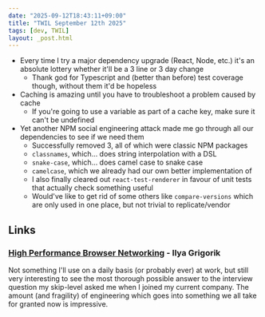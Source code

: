 ```yaml
---
date: "2025-09-12T18:43:11+09:00"
title: "TWIL September 12th 2025"
tags: [dev, TWIL]
layout: _post.html
---
```


- Every time I try a major dependency upgrade (React, Node, etc.) it's an absolute lottery whether it'll be a 3 line or 3 day change
  - Thank god for Typescript and (better than before) test coverage though, without them it'd be hopeless
- Caching is amazing until you have to troubleshoot a problem caused by cache
  - If you're going to use a variable as part of a cache key, make sure it can't be undefined
- Yet another NPM social engineering attack made me go through all our dependencies to see if we need them
  - Successfully removed 3, all of which were classic NPM packages
  - `classnames`, which... does string interpolation with a DSL
  - `snake-case`, which... does camel case to snake case
  - `camelcase`, which we already had our own better implementation of
  - I also finally cleared out `react-test-renderer` in favour of unit tests that actually check something useful
  - Would've like to get rid of some others like `compare-versions` which are only used in one place, but not trivial to replicate/vendor

## Links

### [High Performance Browser Networking](https://hpbn.co/) - Ilya Grigorik

Not something I'll use on a daily basis (or probably ever) at work, but still very interesting to see the most thorough possible answer to the interview question my skip-level asked me when I joined my current company. The amount (and fragility) of engineering which goes into something we all take for granted now is impressive.
